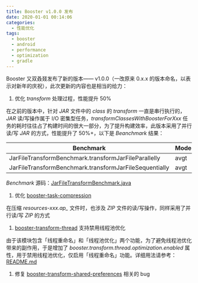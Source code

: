 ```yaml
---
title: Booster v1.0.0 发布
date: 2020-01-01 00:14:06
categories:
  - 性能优化
tags:
  - booster
  - android
  - performance
  - optimization
  - gradle
---
```


Booster 又双叒叕发布了新的版本—— v1.0.0（一改原来 0.x.x 的版本命名，以表示对新年的庆祝），此次更新的内容也是相当的给力：

1. 优化 *transform* 处理过程，性能提升 50%

  在之前的版本中，针对 *JAR* 文件中的 *class* 的 *transform* 一直是串行执行的，*JAR* 读/写操作属于 I/O 密集型任务，*transformClassesWithBoosterForXxx* 任务的耗时往往占了构建时间的很大一部分，为了提升构建效率，此版本采用了并行读/写 *JAR* 的方式，性能提升了 50%+，以下是 *Beanchmark* 结果：

  | Benchmark                                              | Mode | Cnt |  Score |  Error | Units |
  |--------------------------------------------------------|------|-----|--------|--------|-------|
  | JarFileTransformBenchmark.transformJarFileParallelly   | avgt |  10 | 31.310 | ±8.916 | ms/op |
  | JarFileTransformBenchmark.transformJarFileSequentially | avgt |  10 | 66.343 | ±2.902 | ms/op |

  *Benchmark* 源码：[JarFileTransformBenchmark.java](https://github.com/johnsonlee/booster-benchmark/blob/master/src/jmh/kotlin/io/johnsonlee/booster/benchmark/JarFileTransformBenchmark.kt)

1. 优化 [booster-task-compression](https://github.com/didi/booster/tree/master/booster-task-compression)

  在压缩 *resources-xxx.ap_* 文件时，也涉及 *ZIP* 文件的读/写操作，同样采用了并行读/写 *ZIP* 的方式

1. [booster-transform-thread](https://github.com/didi/booster/tree/master/booster-transform-thread) 支持禁用线程池优化

  由于该模块包含「线程重命名」和「线程池优化」两个功能，为了避免线程池优化带来的副作用，于是增加了 *booster.transform.thread.optimization.enabled* 属性，用于禁用线程池优化，仅启用「线程重命名」功能。详细用法请参考：[README.md](https://github.com/didi/booster/blob/master/booster-transform-thread/README.md)

1. 修复 [booster-transform-shared-preferences](https://github.com/didi/booster/blob/master/booster-transform-shared-preferences) 相关的 bug

